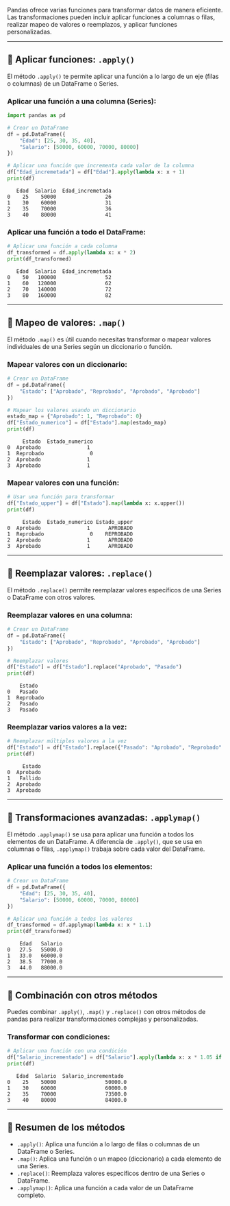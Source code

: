 
Pandas ofrece varias funciones para transformar datos de manera eficiente. Las transformaciones pueden incluir aplicar funciones a columnas o filas, realizar mapeo de valores o reemplazos, y aplicar funciones personalizadas.

---

## 🔹 Aplicar funciones: `.apply()`

El método `.apply()` te permite aplicar una función a lo largo de un eje (filas o columnas) de un DataFrame o Series.

### **Aplicar una función a una columna (Series)**:
```python
import pandas as pd

# Crear un DataFrame
df = pd.DataFrame({
    "Edad": [25, 30, 35, 40],
    "Salario": [50000, 60000, 70000, 80000]
})

# Aplicar una función que incrementa cada valor de la columna
df["Edad_incremetada"] = df["Edad"].apply(lambda x: x + 1)
print(df)
```
```
   Edad  Salario  Edad_incremetada
0    25    50000                26
1    30    60000                31
2    35    70000                36
3    40    80000                41
```

### **Aplicar una función a todo el DataFrame**:
```python
# Aplicar una función a cada columna
df_transformed = df.apply(lambda x: x * 2)
print(df_transformed)
```
```
   Edad  Salario  Edad_incremetada
0    50   100000                52
1    60   120000                62
2    70   140000                72
3    80   160000                82
```

---

## 🔹 Mapeo de valores: `.map()`

El método `.map()` es útil cuando necesitas transformar o mapear valores individuales de una Series según un diccionario o función.

### **Mapear valores con un diccionario**:
```python
# Crear un DataFrame
df = pd.DataFrame({
    "Estado": ["Aprobado", "Reprobado", "Aprobado", "Aprobado"]
})

# Mapear los valores usando un diccionario
estado_map = {"Aprobado": 1, "Reprobado": 0}
df["Estado_numerico"] = df["Estado"].map(estado_map)
print(df)
```
```
     Estado  Estado_numerico
0  Aprobado               1
1  Reprobado               0
2  Aprobado               1
3  Aprobado               1
```

### **Mapear valores con una función**:
```python
# Usar una función para transformar
df["Estado_upper"] = df["Estado"].map(lambda x: x.upper())
print(df)
```
```
     Estado  Estado_numerico Estado_upper
0  Aprobado               1      APROBADO
1  Reprobado               0    REPROBADO
2  Aprobado               1      APROBADO
3  Aprobado               1      APROBADO
```

---

## 🔹 Reemplazar valores: `.replace()`

El método `.replace()` permite reemplazar valores específicos de una Series o DataFrame con otros valores.

### **Reemplazar valores en una columna**:
```python
# Crear un DataFrame
df = pd.DataFrame({
    "Estado": ["Aprobado", "Reprobado", "Aprobado", "Aprobado"]
})

# Reemplazar valores
df["Estado"] = df["Estado"].replace("Aprobado", "Pasado")
print(df)
```
```
    Estado
0   Pasado
1  Reprobado
2   Pasado
3   Pasado
```

### **Reemplazar varios valores a la vez**:
```python
# Reemplazar múltiples valores a la vez
df["Estado"] = df["Estado"].replace({"Pasado": "Aprobado", "Reprobado": "Fallido"})
print(df)
```
```
     Estado
0  Aprobado
1   Fallido
2  Aprobado
3  Aprobado
```

---

## 🔹 Transformaciones avanzadas: `.applymap()`

El método `.applymap()` se usa para aplicar una función a todos los elementos de un DataFrame. A diferencia de `.apply()`, que se usa en columnas o filas, `.applymap()` trabaja sobre cada valor del DataFrame.

### **Aplicar una función a todos los elementos**:
```python
# Crear un DataFrame
df = pd.DataFrame({
    "Edad": [25, 30, 35, 40],
    "Salario": [50000, 60000, 70000, 80000]
})

# Aplicar una función a todos los valores
df_transformed = df.applymap(lambda x: x * 1.1)
print(df_transformed)
```
```
    Edad   Salario
0   27.5   55000.0
1   33.0   66000.0
2   38.5   77000.0
3   44.0   88000.0
```

---

## 🔹 Combinación con otros métodos

Puedes combinar `.apply()`, `.map()` y `.replace()` con otros métodos de pandas para realizar transformaciones complejas y personalizadas.

### **Transformar con condiciones**:
```python
# Aplicar una función con una condición
df["Salario_incrementado"] = df["Salario"].apply(lambda x: x * 1.05 if x > 60000 else x)
print(df)
```
```
   Edad  Salario  Salario_incrementado
0    25    50000                50000.0
1    30    60000                60000.0
2    35    70000                73500.0
3    40    80000                84000.0
```

---

## 🔹 Resumen de los métodos

- `.apply()`: Aplica una función a lo largo de filas o columnas de un DataFrame o Series.
- `.map()`: Aplica una función o un mapeo (diccionario) a cada elemento de una Series.
- `.replace()`: Reemplaza valores específicos dentro de una Series o DataFrame.
- `.applymap()`: Aplica una función a cada valor de un DataFrame completo.
